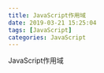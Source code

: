 ```yaml
---
title: JavaScript作用域
date: 2019-03-21 15:25:04
tags: [JavaScript]
categories: JavaScript
---
```

JavaScript作用域

